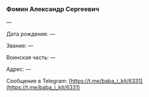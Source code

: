### Фомин Александр Сергеевич

—

Дата рождения: —

Звание: —

Воинская часть: —

Адрес: —

Сообщение в Telegram: [https://t.me/baba_i_kit/6331](https://t.me/baba_i_kit/6331)
